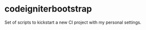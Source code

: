 codeigniterbootstrap
====================

Set of scripts to kickstart a new CI project with my personal settings.